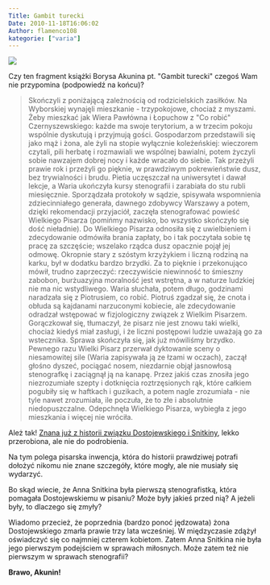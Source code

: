 ```yaml
---
Title: Gambit turecki
Date: 2010-11-18T16:06:02
Author: flamenco108
kategorie: ["varia"]
---
```



![](http://t1.gstatic.com/images?q=tbn:6X51zVhgj99KDM:http://daviscenter.fas.harvard.edu/news_events/images/ns_Turkish_Gambit_01.jpg&t=1)

 Czy ten fragment książki Borysa Akunina pt. "Gambit turecki" czegoś Wam
nie przypomina (podpowiedź na końcu)?

> Skończyli z
> poniżającą zależnością od rodzicielskich zasiłków. Na Wyborskiej
> wynajęli mieszkanie - trzypokojowe, chociaż z myszami. Żeby mieszkać
> jak Wiera Pawłówna i Łopuchow z "Co robić" Czernyszewskiego: każde ma
> swoje terytorium, a w trzecim pokoju wspólnie dyskutują i przyjmują
> gości. Gospodarzom przedstawili się jako mąż i żona, ale żyli na
> stopie wyłącznie koleżeńskiej: wieczorem czytali, pili herbatę i
> rozmawiali we wspólnej bawialni, potem życzyli sobie nawzajem dobrej
> nocy i każde wracało do siebie. Tak przeżyli prawie rok i przeżyli go
> pięknie, w prawdziwym pokrewieństwie dusz, bez trywialności i brudu.
> Pietia uczęszczał na uniwersytet i dawał lekcje, a Waria ukończyła
> kursy stenografii i zarabiała do stu rubli miesięcznie. Sporządzała
> protokoły w sądzie, spisywała wspomnienia zdziecinniałego generała,
> dawnego zdobywcy Warszawy a potem, dzięki rekomendacji przyjaciół,
> zaczęła stenografować powieść Wielkiego Pisarza (pomińmy nazwisko, bo
> wszystko skończyło się dość nieładnie). Do Wielkiego Pisarza odnosiła
> się z uwielbieniem i zdecydowanie odmówiła brania zapłaty, bo i tak
> poczytała sobie tę pracę za szczęście; wszelako rządca dusz opacznie
> pojął jej odmowę. Okropnie stary z szóstym krzyżykiem i liczną rodziną
> na karku, był w dodatku bardzo brzydki. Za to pięknie i przekonująco
> mówił, trudno zaprzeczyć: rzeczywiście niewinność to śmieszny zabobon,
> burżuazyjna moralność jest wstrętna, a w naturze ludzkiej nie ma nic
> wstydliwego. Waria słuchała, potem długo, godzinami naradzała się z
> Piotrusiem, co robić. Piotruś zgadzał się, że cnota i obłuda są
> kajdanami narzuconymi kobiecie, ale zdecydowanie odradzał wstępować w
> fizjologiczny związek z Wielkim Pisarzem. Gorączkował się, tłumaczył,
> że pisarz nie jest znowu taki wielki, chociaż kiedyś miał zasługi, i
> że liczni postępowi ludzie uważają go za wstecznika. Sprawa skończyła
> się, jak już mówiliśmy brzydko. Pewnego razu Wielki Pisarz przerwał
> dyktowanie sceny o niesamowitej sile (Waria zapisywała ją ze łzami w
> oczach), zaczął głośno dyszeć, pociągać nosem, niezdarnie objął
> jasnowłosą stenografkę i zaciągnął ją na kanapę. Przez jakiś czas
> znosiła jego niezrozumiałe szepty i dotknięcia roztrzęsionych rąk,
> które całkiem pogubiły się w haftkach i guzikach, a potem nagle
> zrozumiała - nie tyle nawet zrozumiała, ile poczuła, że to złe i
> absolutnie niedopuszczalne. Odepchnęła Wielkiego Pisarza, wybiegła z
> jego mieszkania i więcej nie wróciła.

Ależ tak! 
[Znana już z historii związku Dostojewskiego i Snitkiny](../../roznosci/dostojewski_snitkina/), 
lekko przerobiona, ale nie do podrobienia. 

Na tym polega pisarska inwencja, która do historii prawdziwej potrafi dołożyć nikomu nie znane szczegóły, które mogły, ale nie musiały się wydarzyć.

Bo skąd wiecie, że Anna Snitkina była pierwszą stenografistką, która pomagała Dostojewskiemu w pisaniu? Może były jakieś przed nią? A jeżeli były, to dlaczego się zmyły?

Wiadomo przecież, że poprzednia (bardzo ponoć jędzowata) żona Dostojewskiego zmarła prawie trzy lata wcześniej. W międzyczasie zdążył oświadczyć się co najmniej czterem kobietom. Zatem Anna Snitkina nie była jego pierwszym podejściem w sprawach miłosnych. Może zatem też nie pierwszym w sprawach stenografii?

**Brawo, Akunin!**
